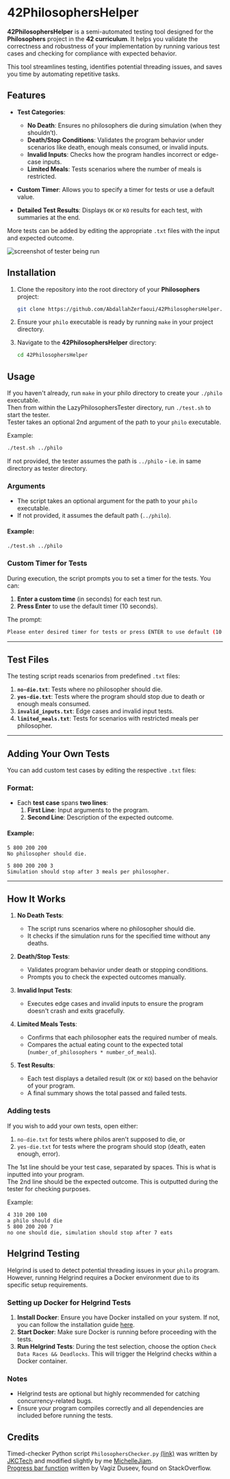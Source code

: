 # 42PhilosophersHelper

**42PhilosophersHelper** is a semi-automated testing tool designed for the **Philosophers** project in the **42 curriculum**. It helps you validate the correctness and robustness of your implementation by running various test cases and checking for compliance with expected behavior. 

This tool streamlines testing, identifies potential threading issues, and saves you time by automating repetitive tasks.


## Features

- **Test Categories**:
  - **No Death**: Ensures no philosophers die during simulation (when they shouldn’t).
  - **Death/Stop Conditions**: Validates the program behavior under scenarios like death, enough meals consumed, or invalid inputs.
  - **Invalid Inputs**: Checks how the program handles incorrect or edge-case inputs.
  - **Limited Meals**: Tests scenarios where the number of meals is restricted.

- **Custom Timer**: Allows you to specify a timer for tests or use a default value.

- **Detailed Test Results**: Displays `OK` or `KO` results for each test, with summaries at the end.


More tests can be added by editing the appropriate ```.txt``` files with the input and expected outcome.

![screenshot of tester being run](helper_case_2.png)

## Installation

1. Clone the repository into the root directory of your **Philosophers** project:

    ```bash
    git clone https://github.com/AbdallahZerfaoui/42PhilosophersHelper.git
    ```

2. Ensure your `philo` executable is ready by running `make` in your project directory.

3. Navigate to the **42PhilosophersHelper** directory:

    ```bash
    cd 42PhilosophersHelper
    ```

## Usage

If you haven't already, run ```make``` in your philo directory to create your ```./philo``` executable.  
Then from within the LazyPhilosophersTester directory, run ```./test.sh``` to start the tester.  
Tester takes an optional 2nd argument of the path to your ```philo``` executable.  

Example:  
```bash
./test.sh ../philo
```
If not provided, the tester assumes the path is ```../philo``` - i.e. in same directory as tester directory.


### Arguments

- The script takes an optional argument for the path to your `philo` executable. 
- If not provided, it assumes the default path (`../philo`).

#### Example:

```bash
./test.sh ../philo
```

### Custom Timer for Tests

During execution, the script prompts you to set a timer for the tests. You can:

1. **Enter a custom time** (in seconds) for each test run.
2. **Press Enter** to use the default timer (10 seconds).

The prompt:

```bash
Please enter desired timer for tests or press ENTER to use default (10 seconds):
```

---

## Test Files

The testing script reads scenarios from predefined `.txt` files:

1. **`no-die.txt`**: Tests where no philosopher should die.
2. **`yes-die.txt`**: Tests where the program should stop due to death or enough meals consumed.
3. **`invalid_inputs.txt`**: Edge cases and invalid input tests.
4. **`limited_meals.txt`**: Tests for scenarios with restricted meals per philosopher.

---

## Adding Your Own Tests

You can add custom test cases by editing the respective `.txt` files:

### Format:

- Each **test case** spans **two lines**:
  1. **First Line**: Input arguments to the program.
  2. **Second Line**: Description of the expected outcome.

#### Example:

```text
5 800 200 200
No philosopher should die.

5 800 200 200 3
Simulation should stop after 3 meals per philosopher.
```

---

## How It Works

1. **No Death Tests**:
   - The script runs scenarios where no philosopher should die.
   - It checks if the simulation runs for the specified time without any deaths.

2. **Death/Stop Tests**:
   - Validates program behavior under death or stopping conditions.
   - Prompts you to check the expected outcomes manually.

3. **Invalid Input Tests**:
   - Executes edge cases and invalid inputs to ensure the program doesn't crash and exits gracefully.

4. **Limited Meals Tests**:
   - Confirms that each philosopher eats the required number of meals.
   - Compares the actual eating count to the expected total (`number_of_philosophers * number_of_meals`).

5. **Test Results**:
   - Each test displays a detailed result (`OK` or `KO`) based on the behavior of your program.
   - A final summary shows the total passed and failed tests.


### Adding tests
If you wish to add your own tests, open either:
1. ```no-die.txt``` for tests where philos aren't supposed to die, or
2. ```yes-die.txt``` for tests where the program should stop (death, eaten enough, error).  

The 1st line should be your test case, separated by spaces. This is what is inputted into your program.  
The 2nd line should be the expected outcome. This is outputted during the tester for checking purposes.  

Example:  
```text
4 310 200 100
a philo should die
5 800 200 200 7
no one should die, simulation should stop after 7 eats
```

## Helgrind Testing

Helgrind is used to detect potential threading issues in your `philo` program. However, running Helgrind requires a Docker environment due to its specific setup requirements. 

### Setting up Docker for Helgrind Tests
1. **Install Docker**: Ensure you have Docker installed on your system. If not, you can follow the installation guide [here](https://github.com/Scarletsang/Dorker).
2. **Start Docker**: Make sure Docker is running before proceeding with the tests.
3. **Run Helgrind Tests**: During the test selection, choose the option `Check Data Races && Deadlocks`. This will trigger the Helgrind checks within a Docker container.

### Notes
- Helgrind tests are optional but highly recommended for catching concurrency-related bugs.
- Ensure your program compiles correctly and all dependencies are included before running the tests.

## Credits
Timed-checker Python script ```PhilosophersChecker.py``` [(link)](https://gist.github.com/jkctech/367fad4aa01c820ffb1b8d29d1ecaa4d) was written by [JKCTech](https://gist.github.com/jkctech) and modified slightly by me [MichelleJiam](https://gist.github.com/jkctech).  
[Progress bar function](https://stackoverflow.com/a/52581824) written by Vagiz Duseev, found on StackOverflow.
